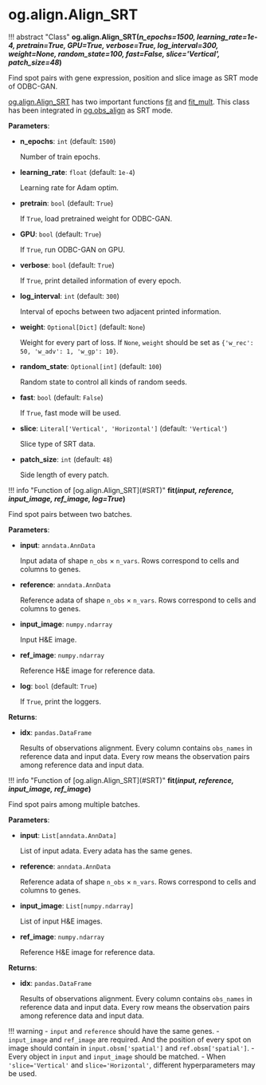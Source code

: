 # og.align.Align_SRT

<div id = 'SRT'></div>
!!! abstract "Class"
    <b>og.align.Align_SRT(<i>n_epochs=1500, learning_rate=1e-4, pretrain=True, GPU=True, verbose=True, log_interval=300, weight=None, random_state=100, fast=False, slice='Vertical', patch_size=48</i>)</b>

Find spot pairs with gene expression, position and slice image as SRT mode of ODBC-GAN.

[og.align.Align_SRT](#SRT) has two important functions [fit](#fit) and [fit_mult](#fit_mult). This class has been integrated in [og.obs_align](./obs_align.md) as SRT mode.

**Parameters**:

- **n_epochs**: `int` (default: `1500`)

    Number of train epochs.

- **learning_rate**: `float` (default: `1e-4`)

    Learning rate for Adam optim.

- **pretrain**: `bool` (default: `True`)

    If `True`, load pretrained weight for ODBC-GAN.

- **GPU**: `bool` (default: `True`)

    If `True`, run ODBC-GAN on GPU.

- **verbose**: `bool` (default: `True`)

    If `True`, print detailed information of every epoch.

- **log_interval**: `int` (default: `300`)

    Interval of epochs between two adjacent printed information.

- **weight**: `Optional[Dict]` (default: `None`)

    Weight for every part of loss. If `None`, `weight` should be set as `{'w_rec': 50, 'w_adv': 1, 'w_gp': 10}`.

- **random_state**: `Optional[int]` (default: `100`)

    Random state to control all kinds of random seeds.

- **fast**: `bool` (default: `False`)

    If `True`, fast mode will be used.

- **slice**: `Literal['Vertical', 'Horizontal']` (default: `'Vertical'`)

    Slice type of SRT data.

- **patch_size**: `int` (default: `48`)

    Side length of every patch.

<div id = 'fit'></div>
!!! info "Function of [og.align.Align_SRT](#SRT)"
    <b>fit(<i>input, reference, input_image, ref_image, log=True</i>)</b>

Find spot pairs between two batches.

**Parameters**:

- **input**: `anndata.AnnData`

    Input adata of shape `n_obs` × `n_vars`. Rows correspond to cells and columns to genes.

- **reference**: `anndata.AnnData`

    Reference adata of shape `n_obs` × `n_vars`. Rows correspond to cells and columns to genes.

- **input_image**: `numpy.ndarray`

    Input H&E image.

- **ref_image**: `numpy.ndarray`

    Reference H&E image for reference data.

- **log**: `bool` (default: `True`)

    If `True`, print the loggers.

**Returns**:

- **idx**: `pandas.DataFrame`

    Results of observations alignment. Every column contains `obs_names` in reference data and input data. Every row means the observation pairs among reference data and input data.

<div id = 'fit_mult'></div>
!!! info "Function of [og.align.Align_SRT](#SRT)"
    <b>fit(<i>input, reference, input_image, ref_image</i>)</b>

Find spot pairs among multiple batches.

**Parameters**:

- **input**: `List[anndata.AnnData]`

    List of input adata. Every adata has the same genes.

- **reference**: `anndata.AnnData`

    Reference adata of shape `n_obs` × `n_vars`. Rows correspond to cells and columns to genes.

- **input_image**: `List[numpy.ndarray]`

    List of input H&E images.

- **ref_image**: `numpy.ndarray`

    Reference H&E image for reference data.

**Returns**:

- **idx**: `pandas.DataFrame`

    Results of observations alignment. Every column contains `obs_names` in reference data and input data. Every row means the observation pairs among reference data and input data.

!!! warning
    - `input` and `reference` should have the same genes.
    - `input_image` and `ref_image` are required. And the position of every spot on image should contain in `input.obsm['spatial']` and `ref.obsm['spatial']`.
    - Every object in `input` and `input_image` should be matched.
    - When `'slice='Vertical'` and `slice='Horizontal'`, different hyperparameters may be used.